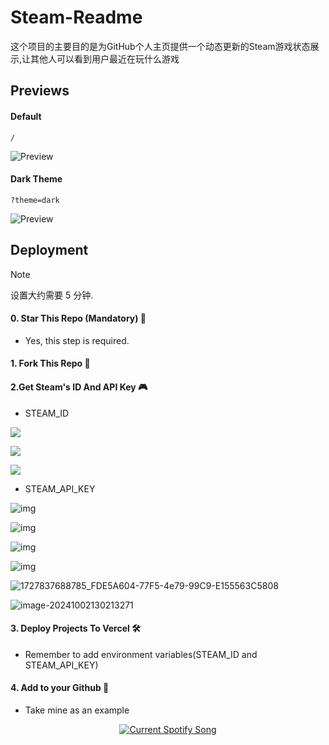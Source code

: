 # Steam-Readme

这个项目的主要目的是为GitHub个人主页提供一个动态更新的Steam游戏状态展示,让其他人可以看到用户最近在玩什么游戏

## Previews

#### Default

```
/
```

![Preview](https://steam-readme.vercel.app)

#### Dark Theme

```
?theme=dark
```

![Preview](https://steam-readme.vercel.app?theme=dark)

## Deployment

> [!NOTE]
> 设置大约需要 5 分钟.

#### 0. Star This Repo (Mandatory) 🌟

- Yes, this step is required.

#### 1. Fork This Repo 🍴

#### 2.Get Steam's ID And API Key 🎮

- STEAM_ID

![](https://images.oathblade.com/images/2024/10/02/cd428b79675bd197765f74365b97538f.webp)

![](https://images.oathblade.com/images/2024/10/02/c6b3df189d3a0c38a49bdaaa17fa72ef.webp)

![](https://static.dingtalk.com/media/lQLPKGmAknBdk7_NBcbNCgCwxHnNLXj9PsgG48FOoJ_5AA_2560_1478.png)

- STEAM_API_KEY

![img](https://static.dingtalk.com/media/lALPM5VwH1V-WKLNBcbNCgA_2560_1478.png)

![img](https://static.dingtalk.com/media/lALPM4rHo2cqED7NBcbNCgA_2560_1478.png)

![img](https://static.dingtalk.com/media/lALPM5yLHJ8LXHnNBcbNCgA_2560_1478.png)

![img](https://static.dingtalk.com/media/lALPM4AfJ3jWhLjNBcbNCgA_2560_1478.png)

![1727837688785_FDE5A604-77F5-4e79-99C9-E155563C5808](https://images.oathblade.com/images/2024/10/02/536999aab0a24b3350ee567e69b37477.webp)

![image-20241002130213271](https://images.oathblade.com/images/2024/10/02/eca3688d3af3ae99df686ac7f2c38f65.webp)

#### 3. Deploy Projects To Vercel 🛠️

- Remember to add environment variables(STEAM_ID and STEAM_API_KEY)

#### 4. Add to your Github 🚀

- Take mine as an example

<div align="center">
  <a href="https://github.com/KinhoLeung/Steam-Readme">
    <picture>
      <source media="(prefers-color-scheme: light), (prefers-color-scheme: no-preference)" srcset="https://steam-readme.vercel.app?v=1&theme=light" />
      <source media="(prefers-color-scheme: dark)" srcset="https://steam-readme.vercel.app?v=1&theme=dark" />
      <img alt="Current Spotify Song" src="https://steam-readme.vercel.app?v=1&theme=light" /> 
    </picture>
  </a>
</div>
